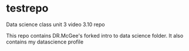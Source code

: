# testrepo
Data science class unit 3 video 3.10 repo

This repo contains DR.McGee's forked intro to data science folder.  It also contains my datascience profile


